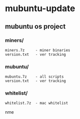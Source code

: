 # mubuntu-update
## mubuntu os project

### miners/
    miners.7z     - miner binaries
    version.txt   - ver tracking
  
### mubuntu/
    mubuntu.7z    - all scripts
    version.txt   - ver tracking
  
### whitelist/
    whitelist.7z  - mac whitelist

nme
